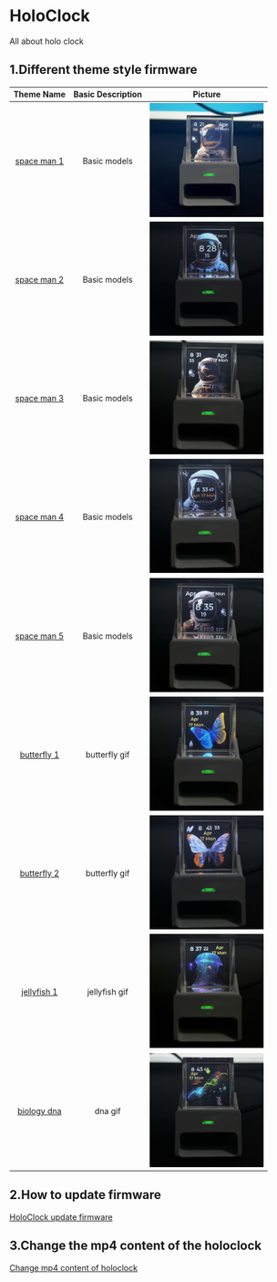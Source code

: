 # HoloClock
All about holo clock

## 1.Different theme style firmware

|Theme Name|Basic Description|Picture|
|:--:|:--:|:--:|
| [space man 1](https://github.com/fiberpunk1/HoloClock/releases/download/v0.2/HoloClock-t5-en-v0.2-theme-1.bin) |Basic models|<img style="width:200px;" src="./img/th-1.jpg" />|
| [space man 2](https://github.com/fiberpunk1/HoloClock/releases/download/v0.2/HoloClock-t5-en-v0.2-theme-2.bin) |Basic models|<img style="width:200px;" src="./img/th-2.jpg" />|
| [space man 3](https://github.com/fiberpunk1/HoloClock/releases/download/v0.2/HoloClock-t5-en-v0.2-theme-3.bin) |Basic models|<img style="width:200px;" src="./img/th-3.jpg" />|
| [space man 4](https://github.com/fiberpunk1/HoloClock/releases/download/v0.2/HoloClock-t5-en-v0.2-theme-4.bin) |Basic models|<img style="width:200px;" src="./img/th-4.jpg" />|
| [space man 5](https://github.com/fiberpunk1/HoloClock/releases/download/v0.2/HoloClock-t5-en-v0.2-theme-5.bin) |Basic models|<img style="width:200px;" src="./img/th-5.jpg" />|
| [butterfly 1](https://github.com/fiberpunk1/HoloClock/releases/download/v0.2/HoloClock-t5-en-v0.2-theme-b1.bin) | butterfly gif|<img style="width:200px;" src="./img/bh-1.jpg" />|
| [butterfly 2](https://github.com/fiberpunk1/HoloClock/releases/download/v0.2/HoloClock-t5-en-v0.2-theme-b2.bin) | butterfly gif|<img style="width:200px;" src="./img/bh-2.jpg" />|
| [jellyfish 1](https://github.com/fiberpunk1/HoloClock/releases/download/v0.2/HoloClock-t5-en-v0.2-theme-jellyfish.bin) | jellyfish gif|<img style="width:200px;" src="./img/jh-1.jpg" />|
| [biology dna](https://github.com/fiberpunk1/HoloClock/releases/download/v0.2/HoloClock-t5-en-v0.2-theme-dna.bin) | dna gif |<img style="width:200px;" src="./img/dna-1.jpg" />|


## 2.How to update firmware

[HoloClock update firmware](https://docs.google.com/presentation/d/1tGSQJ-QNTF4O9Le1p9SCZYB10ZSOF2crVGB-SorwDfQ/edit?usp=share_link)


## 3.Change the mp4 content of the holoclock

[Change mp4 content of holoclock](https://docs.google.com/presentation/d/1y3IwDwjFQHf_qk9g2-_6abs2Ndtn1MmuqI5m8sPeSbs/edit?usp=share_link)